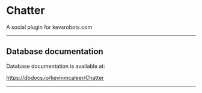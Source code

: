 # Chatter

A social plugin for kevsrobots.com

---

## Database documentation

Database documentation is available at:

https://dbdocs.io/kevinmcaleer/Chatter

---
